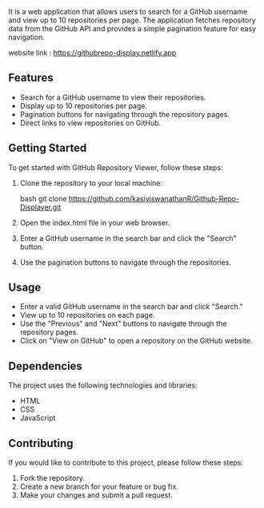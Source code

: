 
It is a web application that allows users to search for a GitHub username and view up to 10 repositories per page. The application fetches repository data from the GitHub API and provides a simple pagination feature for easy navigation.

website link : https://githubrepo-display.netlify.app

## Features

- Search for a GitHub username to view their repositories.
- Display up to 10 repositories per page.
- Pagination buttons for navigating through the repository pages.
- Direct links to view repositories on GitHub.

## Getting Started

To get started with GitHub Repository Viewer, follow these steps:

1. Clone the repository to your local machine:

    bash
    git clone https://github.com/kasiviswanathanR/Github-Repo-Displayer.git
    

2. Open the index.html file in your web browser.

3. Enter a GitHub username in the search bar and click the "Search" button.

4. Use the pagination buttons to navigate through the repositories.

## Usage

- Enter a valid GitHub username in the search bar and click "Search."
- View up to 10 repositories on each page.
- Use the "Previous" and "Next" buttons to navigate through the repository pages.
- Click on "View on GitHub" to open a repository on the GitHub website.

## Dependencies

The project uses the following technologies and libraries:

- HTML
- CSS
- JavaScript

## Contributing

If you would like to contribute to this project, please follow these steps:

1. Fork the repository.
2. Create a new branch for your feature or bug fix.
3. Make your changes and submit a pull request.

